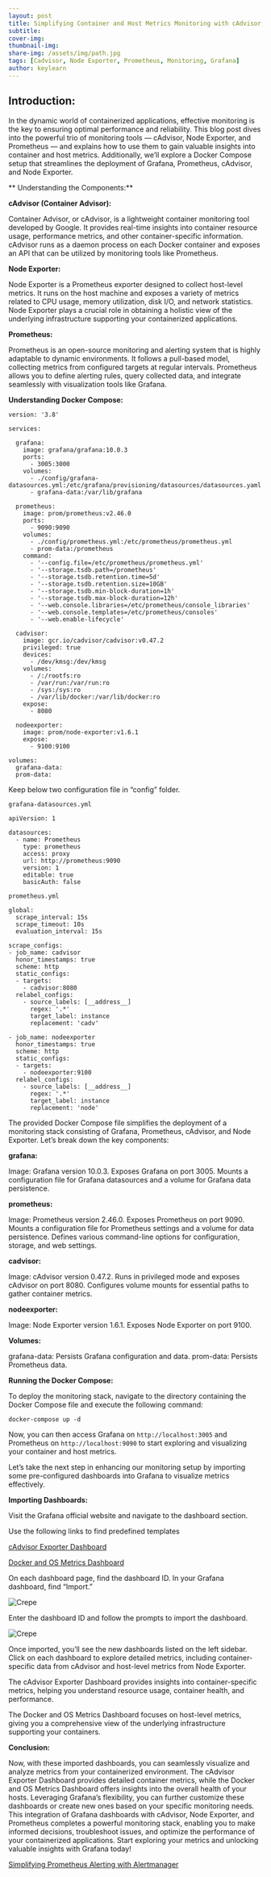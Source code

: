 ```yaml
---
layout: post
title: Simplifying Container and Host Metrics Monitoring with cAdvisor, Node Exporter, and Prometheus
subtitle: 
cover-img: 
thumbnail-img: 
share-img: /assets/img/path.jpg
tags: [Cadvisor, Node Exporter, Prometheus, Monitoring, Grafana]
author: keylearn
---
```


## Introduction:

In the dynamic world of containerized applications, effective monitoring is the key to ensuring optimal performance and reliability. This blog post dives into the powerful trio of monitoring tools — cAdvisor, Node Exporter, and Prometheus — and explains how to use them to gain valuable insights into container and host metrics. Additionally, we’ll explore a Docker Compose setup that streamlines the deployment of Grafana, Prometheus, cAdvisor, and Node Exporter.

** Understanding the Components:**

**cAdvisor (Container Advisor):**

Container Advisor, or cAdvisor, is a lightweight container monitoring tool developed by Google. It provides real-time insights into container resource usage, performance metrics, and other container-specific information. cAdvisor runs as a daemon process on each Docker container and exposes an API that can be utilized by monitoring tools like Prometheus.

**Node Exporter:**

Node Exporter is a Prometheus exporter designed to collect host-level metrics. It runs on the host machine and exposes a variety of metrics related to CPU usage, memory utilization, disk I/O, and network statistics. Node Exporter plays a crucial role in obtaining a holistic view of the underlying infrastructure supporting your containerized applications.

**Prometheus:**

Prometheus is an open-source monitoring and alerting system that is highly adaptable to dynamic environments. It follows a pull-based model, collecting metrics from configured targets at regular intervals. Prometheus allows you to define alerting rules, query collected data, and integrate seamlessly with visualization tools like Grafana.

**Understanding Docker Compose:**

~~~
version: '3.8'

services:

  grafana:
    image: grafana/grafana:10.0.3
    ports:
      - 3005:3000
    volumes:
      - ./config/grafana-datasources.yml:/etc/grafana/provisioning/datasources/datasources.yaml
      - grafana-data:/var/lib/grafana
  
  prometheus:
    image: prom/prometheus:v2.46.0
    ports:
      - 9090:9090
    volumes:
      - ./config/prometheus.yml:/etc/prometheus/prometheus.yml
      - prom-data:/prometheus
    command:
      - '--config.file=/etc/prometheus/prometheus.yml'
      - '--storage.tsdb.path=/prometheus'
      - '--storage.tsdb.retention.time=5d'
      - '--storage.tsdb.retention.size=10GB'
      - '--storage.tsdb.min-block-duration=1h'
      - '--storage.tsdb.max-block-duration=12h'
      - '--web.console.libraries=/etc/prometheus/console_libraries'
      - '--web.console.templates=/etc/prometheus/consoles'
      - '--web.enable-lifecycle'

  cadvisor:
    image: gcr.io/cadvisor/cadvisor:v0.47.2
    privileged: true
    devices:
      - /dev/kmsg:/dev/kmsg
    volumes:
      - /:/rootfs:ro
      - /var/run:/var/run:ro
      - /sys:/sys:ro
      - /var/lib/docker:/var/lib/docker:ro
    expose:
      - 8080

  nodeexporter:
    image: prom/node-exporter:v1.6.1
    expose:
      - 9100:9100

volumes:
  grafana-data:
  prom-data:
~~~
  
Keep below two configuration file in “config” folder.

`grafana-datasources.yml`

~~~
apiVersion: 1

datasources: 
  - name: Prometheus
    type: prometheus
    access: proxy
    url: http://prometheus:9090
    version: 1
    editable: true
    basicAuth: false
~~~
	
`prometheus.yml`

~~~
global:
  scrape_interval: 15s
  scrape_timeout: 10s
  evaluation_interval: 15s

scrape_configs:
- job_name: cadvisor
  honor_timestamps: true
  scheme: http
  static_configs:
  - targets:
    - cadvisor:8080
  relabel_configs:
    - source_labels: [__address__]
      regex: '.*'
      target_label: instance
      replacement: 'cadv'

- job_name: nodeexporter
  honor_timestamps: true
  scheme: http
  static_configs:
  - targets:
    - nodeexporter:9100
  relabel_configs:
    - source_labels: [__address__]
      regex: '.*'
      target_label: instance
      replacement: 'node'
~~~

The provided Docker Compose file simplifies the deployment of a monitoring stack consisting of Grafana, Prometheus, cAdvisor, and Node Exporter. Let’s break down the key components:

**grafana:**

Image: Grafana version 10.0.3.
Exposes Grafana on port 3005.
Mounts a configuration file for Grafana datasources and a volume for Grafana data persistence.

**prometheus:**

Image: Prometheus version 2.46.0.
Exposes Prometheus on port 9090.
Mounts a configuration file for Prometheus settings and a volume for data persistence.
Defines various command-line options for configuration, storage, and web settings.

**cadvisor:**

Image: cAdvisor version 0.47.2.
Runs in privileged mode and exposes cAdvisor on port 8080.
Configures volume mounts for essential paths to gather container metrics.

**nodeexporter:**

Image: Node Exporter version 1.6.1.
Exposes Node Exporter on port 9100.

**Volumes:**

grafana-data: Persists Grafana configuration and data.
prom-data: Persists Prometheus data.

**Running the Docker Compose:**

To deploy the monitoring stack, navigate to the directory containing the Docker Compose file and execute the following command:

~~~
docker-compose up -d
~~~

Now, you can then access Grafana on `http://localhost:3005` and Prometheus on `http://localhost:9090` to start exploring and visualizing your container and host metrics.

Let’s take the next step in enhancing our monitoring setup by importing some pre-configured dashboards into Grafana to visualize metrics effectively.

**Importing Dashboards:**

Visit the Grafana official website and navigate to the dashboard section.

Use the following links to find predefined templates

[cAdvisor Exporter Dashboard](https://grafana.com/grafana/dashboards/14282-cadvisor-exporter/)

[Docker and OS Metrics Dashboard](https://grafana.com/grafana/dashboards/10566-docker-and-os-metrics/)

On each dashboard page, find the dashboard ID. In your Grafana dashboard, find “Import.”

![Crepe](/assets/img/monit-1.webp)

Enter the dashboard ID and follow the prompts to import the dashboard.

![Crepe](/assets/img/monit-2.webp)

Once imported, you’ll see the new dashboards listed on the left sidebar. Click on each dashboard to explore detailed metrics, including container-specific data from cAdvisor and host-level metrics from Node Exporter.

The cAdvisor Exporter Dashboard provides insights into container-specific metrics, helping you understand resource usage, container health, and performance.

The Docker and OS Metrics Dashboard focuses on host-level metrics, giving you a comprehensive view of the underlying infrastructure supporting your containers.

**Conclusion:**

Now, with these imported dashboards, you can seamlessly visualize and analyze metrics from your containerized environment. The cAdvisor Exporter Dashboard provides detailed container metrics, while the Docker and OS Metrics Dashboard offers insights into the overall health of your hosts. Leveraging Grafana’s flexibility, you can further customize these dashboards or create new ones based on your specific monitoring needs. 
This integration of Grafana dashboards with cAdvisor, Node Exporter, and Prometheus completes a powerful monitoring stack, enabling you to make informed decisions, troubleshoot issues, and optimize the performance of your containerized applications. Start exploring your metrics and unlocking valuable insights with Grafana today!

[Simplifying Prometheus Alerting with Alertmanager](https://lahirumw.github.io/2025-01-30-prometheus-alertmanager/)